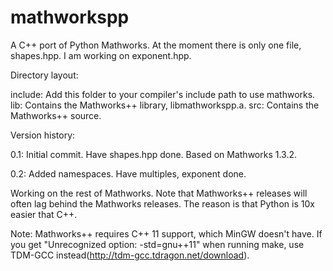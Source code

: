 mathworkspp
===========

A C++ port of Python Mathworks.  At the moment there is only one file, shapes.hpp. I am working on exponent.hpp.

Directory layout:

include: Add this folder to your compiler's include path to use mathworks.
lib: Contains the Mathworks++ library, libmathworkspp.a.
src: Contains the Mathworks++ source.

Version history:

0.1: Initial commit. Have shapes.hpp done. Based on Mathworks 1.3.2.

0.2: Added namespaces. Have multiples, exponent done.

Working on the rest of Mathworks. Note that Mathworks++ releases will often lag behind the Mathworks releases.
The reason is that Python is 10x easier that C++.

Note: Mathworks++ requires C++ 11 support, which MinGW doesn't have. If you get "Unrecognized option: -std=gnu++11"
when running make, use TDM-GCC instead(http://tdm-gcc.tdragon.net/download).